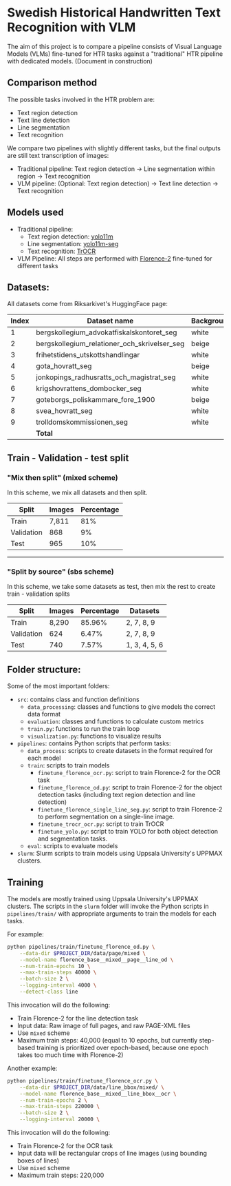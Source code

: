 # Swedish Historical Handwritten Text Recognition with VLM

The aim of this project is to compare a pipeline consists of Visual Language Models (VLMs) fine-tuned for HTR tasks against a "traditional" HTR pipeline with dedicated models.
(Document in construction)

## Comparison method

The possible tasks involved in the HTR problem are:
- Text region detection
- Text line detection
- Line segmentation
- Text recognition

We compare two pipelines with slightly different tasks, but the final outputs are still text transcription of images:
- Traditional pipeline: Text region detection -> Line segmentation within region -> Text recognition
- VLM pipeline: (Optional: Text region detection) -> Text line detection -> Text recognition

## Models used
- Traditional pipeline:
    - Text region detection: [yolo11m](https://docs.ultralytics.com/models/yolo11)
    - Line segmentation: [yolo11m-seg](https://docs.ultralytics.com/models/yolo11)
    - Text recognition: [TrOCR](https://huggingface.co/microsoft/trocr-base-handwritten)
- VLM Pipeline: All steps are performed with [Florence-2](https://huggingface.co/microsoft/Florence-2-base-ft) fine-tuned for different tasks


## Datasets:

All datasets come from Riksarkivet's HuggingFace page:


| **Index** | **Dataset name**                                           | **Background** | **Images** |
|-----------|------------------------------------------------------------|----------------|------------|
| 1         | bergskollegium_advokatfiskalskontoret_seg                 | white          | 53         |
| 2         | bergskollegium_relationer_och_skrivelser_seg              | beige          | 1,497      |
| 3         | frihetstidens_utskottshandlingar                          | white          | 243        |
| 4         | gota_hovratt_seg                                          | beige          | 51         |
| 5         | jonkopings_radhusratts_och_magistrat_seg                 | white          | 39         |
| 6         | krigshovrattens_dombocker_seg                             | white          | 344        |
| 7         | goteborgs_poliskammare_fore_1900                          | beige          | 5,408      |
| 8         | svea_hovratt_seg                                          | white          | 1,243      |
| 9         | trolldomskommissionen_seg                                 | white          | 766        |
|           | **Total**                                                 |                | **9,644**  |


## Train - Validation - test split

### "Mix then split" (**mixed** scheme)
In this scheme, we mix all datasets and then split.

| **Split**    | **Images** | **Percentage** |
|--------------|------------|----------------|
| Train        | 7,811      | 81%            |
| Validation   | 868        | 9%             |
| Test         | 965        | 10%            |

---

### "Split by source" (**sbs** scheme)
In this scheme, we take some datasets as test, then mix the rest to create train - validation splits

| **Split**    | **Images** | **Percentage** | **Datasets**     |
|--------------|------------|----------------|------------------|
| Train        | 8,290      | 85.96%         | 2, 7, 8, 9        |
| Validation   | 624        | 6.47%          | 2, 7, 8, 9        |
| Test         | 740        | 7.57%          | 1, 3, 4, 5, 6     |



## Folder structure:

Some of the most important folders:

- `src`: contains class and function definitions
    - `data_processing`: classes and functions to give models the correct data format
    - `evaluation`: classes and functions to calculate custom metrics
    - `train.py`: functions to run the train loop
    - `visualization.py`: functions to visualize results
- `pipelines`: contains Python scripts that perform tasks:
    - `data_process`: scripts to create datasets in the format required for each model
    - `train`: scripts to train models
        - `finetune_florence_ocr.py`: script to train Florence-2 for the OCR task
        - `finetune_florence_od.py`: script to train Florence-2 for the object detection tasks (including text region detection and line detection)
        - `finetune_florence_single_line_seg.py`: script to train Florence-2 to perform segmentation on a single-line image.
        - `finetune_trocr_ocr.py`: script to train TrOCR
        - `finetune_yolo.py`: script to train YOLO for both object detection and segmentation tasks.
    - `eval`: scripts to evaluate models
- `slurm`: Slurm scripts to train models using Uppsala University's UPPMAX clusters.

## Training 

The models are mostly trained using Uppsala University's UPPMAX clusters. The scripts in the `slurm` folder will invoke the Python scripts in `pipelines/train/` with appropriate arguments to train the models for each tasks.

For example:

```bash
python pipelines/train/finetune_florence_od.py \
    --data-dir $PROJECT_DIR/data/page/mixed \
    --model-name florence_base__mixed__page__line_od \
    --num-train-epochs 10 \
    --max-train-steps 40000 \
    --batch-size 2 \
    --logging-interval 4000 \
    --detect-class line
```

This invocation will do the following:
- Train Florence-2 for the line detection task
- Input data: Raw image of full pages, and raw PAGE-XML files
- Use `mixed` scheme
- Maximum train steps: 40,000 (equal to 10 epochs, but currently step-based training is prioritized over epoch-based, because one epoch takes too much time with Florence-2)

Another example:

```bash
python pipelines/train/finetune_florence_ocr.py \
    --data-dir $PROJECT_DIR/data/line_bbox/mixed/ \
    --model-name florence_base__mixed__line_bbox__ocr \
    --num-train-epochs 2 \
    --max-train-steps 220000 \
    --batch-size 2 \
    --logging-interval 20000 \
```

This invocation will do the following:
- Train Florence-2 for the OCR task
- Input data will be rectangular crops of line images (using bounding boxes of lines)
- Use `mixed` scheme
- Maximum train steps: 220,000
